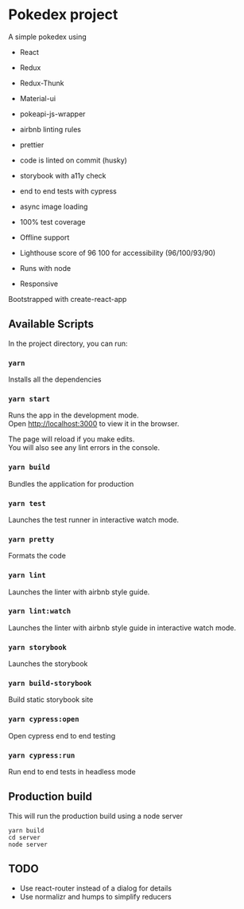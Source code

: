 # Pokedex project

A simple pokedex using

- React
- Redux
- Redux-Thunk
- Material-ui
- pokeapi-js-wrapper

- airbnb linting rules
- prettier
- code is linted on commit (husky)
- storybook with a11y check
- end to end tests with cypress
- async image loading
- 100% test coverage
- Offline support
- Lighthouse score of 96 100 for accessibility (96/100/93/90)
- Runs with node
- Responsive

Bootstrapped with create-react-app

## Available Scripts

In the project directory, you can run:

### `yarn`

Installs all the dependencies

### `yarn start`

Runs the app in the development mode.<br>
Open [http://localhost:3000](http://localhost:3000) to view it in the browser.<br>

The page will reload if you make edits.<br>
You will also see any lint errors in the console.<br>

### `yarn build`

Bundles the application for production

### `yarn test`

Launches the test runner in interactive watch mode.

### `yarn pretty`

Formats the code

### `yarn lint`

Launches the linter with airbnb style guide.

### `yarn lint:watch`

Launches the linter with airbnb style guide in interactive watch mode.

### `yarn storybook`

Launches the storybook

### `yarn build-storybook`

Build static storybook site

### `yarn cypress:open`

Open cypress end to end testing

### `yarn cypress:run`

Run end to end tests in headless mode

## Production build

This will run the production build using a node server
```shell
yarn build
cd server
node server
```

## TODO

- Use react-router instead of a dialog for details
- Use normalizr and humps to simplify reducers
